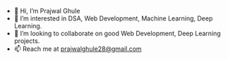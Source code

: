 - 👋 Hi, I’m Prajwal Ghule
- 👀 I’m interested in DSA, Web Development, Machine Learning, Deep Learning.
- 💞️ I’m looking to collaborate on good Web Development, Deep Learning projects.
- 📫 Reach me at prajwalghule28@gmail.com


<!---
pr122004/pr122004 is a ✨ special ✨ repository because its `README.md` (this file) appears on your GitHub profile.
You can click the Preview link to take a look at your changes.
--->
